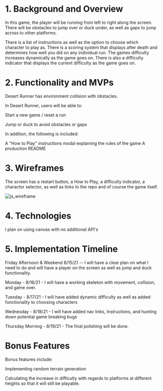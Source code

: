 <h1>1. Background and Overview</h1>

In this game, the player will be running from left to right
along the screen. There will be obstacles to jump over or 
duck under, as well as gaps to jump across to other platforms.

There is a list of instructions as well as the option 
to choose which character to play as. There is a scoring 
system that displays after death and determines how well
you did on any individual run. The games difficulty increases
dynamically as the game goes on. There is also a difficulty 
indicator that displays the current difficulty as the game 
goes on. 

<h1>2. Functionality and MVPs</h1>


Desert Runner has environment collision with obstacles.

In Desert Runner, users will be able to:

Start a new game / reset a run

Jump or duck to avoid obstacles or gaps

 

In addition, the following is included:

A "How to Play" instructions modal explaining the rules of the game
A production README

<h1>3. Wireframes</h1>

The screen has a restart button, a How to Play, a difficulty
indicator, a charactor selector, as well as links to the repo
and of course the game itself.

![js_wireframe](https://user-images.githubusercontent.com/84539591/129268515-51c80aeb-0f6a-4e01-bd8c-9d1f13298370.png)

<h1>4. Technologies</h1>

I plan on using canvas with no additional API's

<h1>5. Implementation Timeline</h1>

Friday Afternoon & Weekend  8/15/21 -- I will have a clear plan on what I need to do and will have a player on the screen as well as jump and duck functionality.

Monday - 8/16/21 - I will have a working skeleton with movement, collision, and game over.

Tuesday - 8/17/21 - I will have added dynamic difficulty as well as added functionality to choosing characters

Wednesday - 8/18/21 - I will have added nav links, Instructions, and hunting down potential game breaking bugs

Thursday Morning - 8/19/21 - The final polishing will be done.

<h1> Bonus Features </h1>

Bonus features include: 

Implementing random terrain generation

Calculating the increase in difficulty with regards to platforms at different heights so that it will still be playable.






